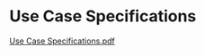# Use Case Specifications
[Use Case Specifications.pdf](https://github.com/user-attachments/files/19275921/Use.Case.Specifications.pdf)
